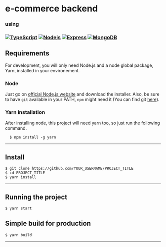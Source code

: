 # e-commerce backend

### using

### [![TypeScript](https://skillicons.dev/icons?i=ts)](https://skillicons.dev) [![Nodejs](https://skillicons.dev/icons?i=nodejs)](https://skillicons.dev) [![Express](https://skillicons.dev/icons?i=express)](https://skillicons.dev) [![MongoDB](https://skillicons.dev/icons?i=mongo)](https://skillicons.dev)






## Requirements

For development, you will only need Node.js and a node global package, Yarn, installed in your environement.

### Node

  Just go on [official Node.js website](https://nodejs.org/) and download the installer.
Also, be sure to have `git` available in your PATH, `npm` might need it (You can find git [here](https://git-scm.com/)).

### Yarn installation
  After installing node, this project will need yarn too, so just run the following command.

      $ npm install -g yarn

---

## Install

    $ git clone https://github.com/YOUR_USERNAME/PROJECT_TITLE
    $ cd PROJECT_TITLE
    $ yarn install
 
 ---
 
## Running the project

    $ yarn start

## Simple build for production

    $ yarn build
    
---
